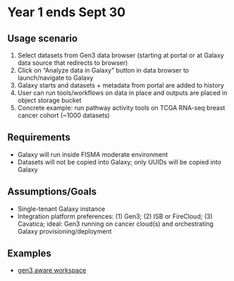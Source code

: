 # Year 1 ends Sept 30

## Usage scenario
1. Select datasets from Gen3 data browser (starting at portal or at Galaxy data source that redirects to browser)
2. Click on “Analyze data in Galaxy” button in data browser to launch/navigate to Galaxy
3. Galaxy starts and datasets + metadata from portal are added to history
4. User can run tools/workflows on data in place and outputs are placed in object storage bucket
5. Concrete example: run pathway activity tools on TCGA RNA-seq breast cancer cohort (~1000 datasets)

## Requirements
* Galaxy will run inside FISMA moderate environment
* Datasets will not be copied into Galaxy; only UUIDs will be copied into Galaxy

## Assumptions/Goals
* Single-tenant Galaxy instance
* Integration platform preferences: (1) Gen3; (2) ISB or FireCloud; (3) Cavatica; ideal: Gen3 running on cancer cloud(s) and orchestrating Galaxy provisioning/deployment


## Examples
* [gen3 aware workspace](docs/fence/README.md)
